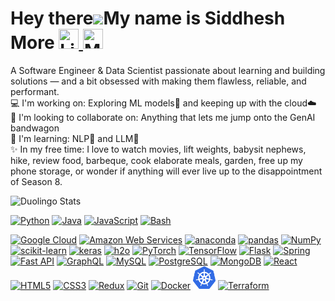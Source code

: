 # Hey there![](https://user-images.githubusercontent.com/18350557/176309783-0785949b-9127-417c-8b55-ab5a4333674e.gif)My name is Siddhesh More <a href="https://www.linkedin.com/in/moresiddhesh" target="_blank" rel="noreferrer"> <picture> <source media="(prefers-color-scheme: dark)" srcset="https://raw.githubusercontent.com/danielcranney/readme-generator/main/public/icons/socials/linkedin-dark.svg" /> <source media="(prefers-color-scheme: light)" srcset="https://raw.githubusercontent.com/danielcranney/readme-generator/main/public/icons/socials/linkedin.svg" /> <img title="LinkedIn" src="https://raw.githubusercontent.com/danielcranney/readme-generator/main/public/icons/socials/linkedin.svg" width="32" height="32" /> </picture> </a> <a href="http://www.medium.com/@moresiddhesh" target="_blank" rel="noreferrer"> <picture> <source media="(prefers-color-scheme: dark)" srcset="https://raw.githubusercontent.com/danielcranney/readme-generator/main/public/icons/socials/medium-dark.svg" /> <source media="(prefers-color-scheme: light)" srcset="https://raw.githubusercontent.com/danielcranney/readme-generator/main/public/icons/socials/medium.svg" /> <img title="Medium" src="https://raw.githubusercontent.com/danielcranney/readme-generator/main/public/icons/socials/medium.svg" width="32" height="32" /> </picture> </a>

A Software Engineer & Data Scientist passionate about learning and building solutions — and a bit obsessed with making them flawless, reliable, and performant.<br>
💻 I'm working on: Exploring ML models🤖 and keeping up with the cloud☁️<br>
🤝 I'm looking to collaborate on: Anything that lets me jump onto the GenAI bandwagon<br>
🌱 I'm learning: NLP📝 and LLM🧠 <br>
✨ In my free time: I love to watch movies, lift weights, babysit nephews, hike, review food, barbeque, cook elaborate meals, garden, free up my phone storage, or wonder if anything will ever live up to the disappointment of Season 8.

![Duolingo Stats](https://duolingo-stats-card.vercel.app/api?username=bearded_impala)
<p align="left">

<a href="https://www.python.org/" target="_blank" rel="noreferrer"><img title="Python" title="Python" src="https://raw.githubusercontent.com/danielcranney/readme-generator/main/public/icons/skills/python-colored.svg" width="36" height="36" alt="Python" /></a>
<a href="https://www.oracle.com/java/" target="_blank" rel="noreferrer"><img title="Java" src="https://raw.githubusercontent.com/danielcranney/readme-generator/main/public/icons/skills/java-colored.svg" width="36" height="36" alt="Java" /></a>
<a href="https://developer.mozilla.org/en-US/docs/Web/JavaScript" target="_blank" rel="noreferrer"><img title="JavaScript" src="https://raw.githubusercontent.com/danielcranney/readme-generator/main/public/icons/skills/javascript-colored.svg" width="36" height="36" alt="JavaScript" /></a>
<a href="https://www.gnu.org/software/bash/" target="_blank" rel="noreferrer"><img title="Bash" src="https://raw.githubusercontent.com/danielcranney/readme-generator/main/public/icons/skills/gnubash.svg" width="36" height="36" alt="Bash" /></a>
<!--
<a href="https://www.r-project.org/" target="_blank" rel="noreferrer"><img title="R" src="https://raw.githubusercontent.com/danielcranney/readme-generator/main/public/icons/skills/rlang-colored.svg" width="36" height="36" alt="R" /></a>
-->
<a href="https://cloud.google.com/" target="_blank" rel="noreferrer"><img title="Google Cloud" src="https://raw.githubusercontent.com/danielcranney/readme-generator/main/public/icons/skills/googlecloud-colored.svg" width="36" height="36" alt="Google Cloud" /></a>
<a href="https://aws.amazon.com" target="_blank" rel="noreferrer"><img title="Amazon Web Services" src="https://wavicledata.com/wp-content/uploads/2022/08/AWS-Circle-Logo.png" width="36" height="36" alt="Amazon Web Services" /></a>
<a href="https://anaconda.cloud/" target="_blank" rel="noreferrer"><img title="anaconda" src="https://img.icons8.com/fluent/600/000000/anaconda--v2.png" width="36" height="36" alt="anaconda" /></a>
<a href="https://pandas.pydata.org/" target="_blank" rel="noreferrer"><img title="pandas" src="https://upload.wikimedia.org/wikipedia/commons/thumb/2/22/Pandas_mark.svg/449px-Pandas_mark.svg.png" width="36" height="36" alt="pandas" /></a>
<a href="https://numpy.org/" target="_blank" rel="noreferrer"><img title="NumPy" src="https://cdn.worldvectorlogo.com/logos/numpy-1.svg" width="36" height="36" alt="NumPy" /></a>
<a href="https://scikit-learn.org/stable/" target="_blank" rel="noreferrer"><img title="scikit-learn" src="https://encrypted-tbn0.gstatic.com/images?q=tbn:ANd9GcT3ioErrXCaT2yZgsMaefs8irg9dRTWVk882Q&s" width="36" height="36" alt="scikit-learn" /></a>
<a href="https://keras.io/" target="_blank" rel="noreferrer"><img title="keras" src="https://upload.wikimedia.org/wikipedia/commons/thumb/a/ae/Keras_logo.svg/2048px-Keras_logo.svg.png" width="36" height="36" alt="keras" /></a>
<a href="https://h2o.ai/" target="_blank" rel="noreferrer"><img title="h2o" src="https://docs.h2o.ai/assets/images/h2o_logo.svg" width="36" height="36" alt="h2o" /></a>
<a href="https://pytorch.org/" target="_blank" rel="noreferrer"><img title="PyTorch" src="https://raw.githubusercontent.com/danielcranney/readme-generator/main/public/icons/skills/pytorch-colored.svg" width="36" height="36" alt="PyTorch" /></a>
<a href="https://www.tensorflow.org/" target="_blank" rel="noreferrer"><img title="TensorFlow" src="https://raw.githubusercontent.com/danielcranney/readme-generator/main/public/icons/skills/tensorflow-colored.svg" width="36" height="36" alt="TensorFlow" /></a>
<a href="https://flask.palletsprojects.com/en/2.0.x/" target="_blank" rel="noreferrer"><img title="Flask" src="https://cdn.hashnode.com/res/hashnode/image/upload/v1615396992718/UBhOk2Nwz.jpeg" width="36" height="36" alt="Flask" /></a>
<a href="https://spring.io/projects/spring-boot" target="_blank" rel="noreferrer"><img title="Spring" src="https://upload.wikimedia.org/wikipedia/commons/thumb/7/79/Spring_Boot.svg/640px-Spring_Boot.svg.png" width="36" height="36" alt="Spring" /></a>
<a href="https://fastapi.tiangolo.com/" target="_blank" rel="noreferrer"><img title="Fast API" src="https://raw.githubusercontent.com/danielcranney/readme-generator/main/public/icons/skills/fastapi-colored.svg" width="36" height="36" alt="Fast API" /></a>
<a href="https://graphql.org/" target="_blank" rel="noreferrer"><img title="GraphQL" src="https://raw.githubusercontent.com/danielcranney/readme-generator/main/public/icons/skills/graphql-colored.svg" width="36" height="36" alt="GraphQL" /></a>
<a href="https://www.mysql.com/" target="_blank" rel="noreferrer"><img title="MySQL" src="https://raw.githubusercontent.com/danielcranney/readme-generator/main/public/icons/skills/mysql-colored.svg" width="36" height="36" alt="MySQL" /></a>
<a href="https://www.postgresql.org/" target="_blank" rel="noreferrer"><img title="PostgreSQL" src="https://raw.githubusercontent.com/danielcranney/readme-generator/main/public/icons/skills/postgresql-colored.svg" width="36" height="36" alt="PostgreSQL" /></a>
<a href="https://www.mongodb.com/" target="_blank" rel="noreferrer"><img title="MongoDB" src="https://raw.githubusercontent.com/danielcranney/readme-generator/main/public/icons/skills/mongodb-colored.svg" width="36" height="36" alt="MongoDB" /></a>
<a href="https://reactjs.org/" target="_blank" rel="noreferrer"><img title="React" src="https://raw.githubusercontent.com/danielcranney/readme-generator/main/public/icons/skills/react-colored.svg" width="36" height="36" alt="React" /></a>
<a href="https://developer.mozilla.org/en-US/docs/Glossary/HTML5" target="_blank" rel="noreferrer"><img title="HTML5" src="https://raw.githubusercontent.com/danielcranney/readme-generator/main/public/icons/skills/html5-colored.svg" width="36" height="36" alt="HTML5" /></a>
<a href="https://www.w3.org/TR/CSS/#css" target="_blank" rel="noreferrer"><img title="CSS3" src="https://raw.githubusercontent.com/danielcranney/readme-generator/main/public/icons/skills/css3-colored.svg" width="36" height="36" alt="CSS3" /></a>
<a href="https://redux.js.org/" target="_blank" rel="noreferrer"><img title="Redux" src="https://raw.githubusercontent.com/danielcranney/readme-generator/main/public/icons/skills/redux-colored.svg" width="36" height="36" alt="Redux" /></a>
<a href="https://git-scm.com/" target="_blank" rel="noreferrer"><img title="Git" src="https://raw.githubusercontent.com/danielcranney/readme-generator/main/public/icons/skills/git-colored.svg" width="36" height="36" alt="Git" /></a>
<a href="https://www.docker.com/" target="_blank" rel="noreferrer"><img title="Docker" src="https://raw.githubusercontent.com/danielcranney/readme-generator/main/public/icons/skills/docker-colored.svg" width="36" height="36" alt="Docker" /></a>
<a href="https://kubernetes.io/" target="_blank" rel="noreferrer"><img title="Kubernetes" src="https://raw.githubusercontent.com/kubernetes/kubernetes/f0f7ff989a948389247e628c4c5a43e915f51daa/logo/logo.svg" width="36" height="36" alt="Kubernetes" /></a>
<a href="https://www.terraform.io/" target="_blank" rel="noreferrer"><img title="Terraform" src="https://www.svgrepo.com/show/374122/terraform.svg" width="36" height="36" alt="Terraform" /></a>
</p>
